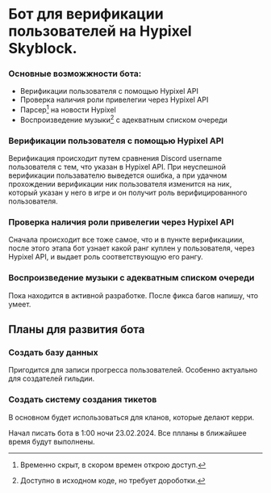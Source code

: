 # Бот для верификации пользователей на Hypixel Skyblock.

### Основные возможжности бота:

- Верификации пользователя с помощью Hypixel API
- Проверка наличия роли привелегии через Hypixel API
- Парсер[^1] на новости Hypixel
- Воспроизведение музыки[^2] с адекватным списком очереди

###  Верификации пользователя с помощью Hypixel API

Верификация происходит путем сравнения Discord username пользователя с тем, что указан в Hypixel API. При неуспешной верификации пользавателю выведется ошибка, а при удачном прохождении верификации ник пользователя изменится на ник, который указан у него в игре и он получит роль верифицированного пользователя.
### Проверка наличия роли привелегии через Hypixel API
Сначала происходит все тоже самое, что и в пункте верификациии, после этого этапа бот узнает какой ранг куплен у пользователя, через Hypixel API, и выдает роль соответствующую его рангу.
### Воспроизведение музыки с адекватным списком очереди
Пока находится в активной разработке. После фикса багов напишу, что умеет.


## Планы для развития бота
### Создать базу данных
Пригодится для записи прогресса пользователей. Особенно актуально для создателей гильдии.
### Создать систему создания тикетов
В основном будет использоваться для кланов, которые делают керри.




[^1]: Временно скрыт, в скором времен открою доступ.
[^2]: Доступно в исходном коде, но требует дороботки.

Начал писать бота в 1:00 ночи 23.02.2024. Все плланы в ближайшее время будут выполнены.
